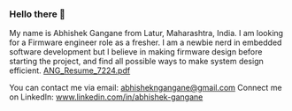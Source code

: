 ### Hello there 👋   

My name is Abhishek Gangane from Latur, Maharashtra, India. I am looking for a Firmware engineer role as a fresher. I am a newbie nerd in embedded software development but I believe in making firmware design before starting the project, and find all possible ways to make system design efficient.
[ANG_Resume_7224.pdf](https://github.com/AbhishekGangane/Abhishek_Gangane/files/14465284/ANG_Resume_7224.pdf)


You can contact me via email: abhishekngangane@gmail.com    Connect me on LinkedIn: www.linkedin.com/in/abhishek-gangane  
